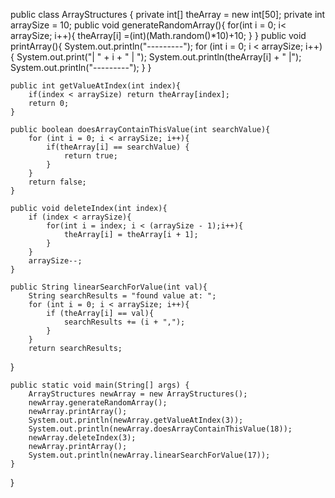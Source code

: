 public class ArrayStructures {
    private int[] theArray = new int[50];
    private int arraySize = 10;
    public void generateRandomArray(){
        for(int i = 0; i< arraySize; i++){
            theArray[i] =(int)(Math.random()*10)+10;
        }
    }
    public void printArray(){
        System.out.println("---------");
        for (int i = 0; i < arraySize; i++){
            System.out.print("| " + i + " | ");
            System.out.println(theArray[i] + " |");
            System.out.println("---------");
        } 
    }

    public int getValueAtIndex(int index){
        if(index < arraySize) return theArray[index];
        return 0;
    }

    public boolean doesArrayContainThisValue(int searchValue){
        for (int i = 0; i < arraySize; i++){
            if(theArray[i] == searchValue) {
                return true;
            }
        }
        return false;
    }

    public void deleteIndex(int index){
        if (index < arraySize){
            for(int i = index; i < (arraySize - 1);i++){
                theArray[i] = theArray[i + 1]; 
            }
        }
        arraySize--;
    }

    public String linearSearchForValue(int val){
        String searchResults = "found value at: ";
        for (int i = 0; i < arraySize; i++){
            if (theArray[i] == val){
                searchResults += (i + ",");
            }
        }
        return searchResults;
   }

    public static void main(String[] args) {
        ArrayStructures newArray = new ArrayStructures();
        newArray.generateRandomArray();
        newArray.printArray(); 
        System.out.println(newArray.getValueAtIndex(3));
        System.out.println(newArray.doesArrayContainThisValue(18));
        newArray.deleteIndex(3);
        newArray.printArray();
        System.out.println(newArray.linearSearchForValue(17));
    }
} 
